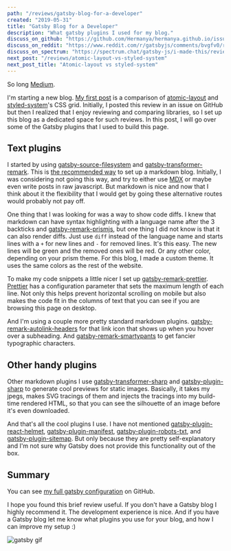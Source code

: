 ```yaml
---
path: "/reviews/gatsby-blog-for-a-developer"
created: "2019-05-31"
title: "Gatsby Blog for a Developer"
description: "What gatsby plugins I used for my blog."
discuss_on_github: "https://github.com/Hermanya/hermanya.github.io/issues/2"
discuss_on_reddit: "https://www.reddit.com/r/gatsbyjs/comments/bvgfv0/review_of_the_plugins_i_used_to_build_my_blog/"
discuss_on_spectrum: "https://spectrum.chat/gatsby-js/i-made-this/review-of-the-plugins-i-used-to-build-my-dev-blog~48d45e5d-9df0-48a9-8e08-44454122eb2d"
next_post: "/reviews/atomic-layout-vs-styled-system"
next_post_title: "Atomic-layout vs styled-system"
---
```


So long [Medium](https://medium.com/@hermanhasawish).

I'm starting a new blog. [My first post](/reviews/atomic-layout-vs-styled-system) is a comparison of [atomic-layout](https://github.com/kettanaito/atomic-layout) and [styled-system](https://styled-system.com/)'s CSS grid. Initially, I posted this review in an issue on GitHub but then I realized that I enjoy reviewing and comparing libraries, so I set up this blog as a dedicated space for such reviews. In this post, I will go over some of the Gatsby plugins that I used to build this page.

## Text plugins

I started by using [gatsby-source-filesystem](https://www.gatsbyjs.org/packages/gatsby-source-filesystem/) and [gatsby-transformer-remark](https://www.gatsbyjs.org/packages/gatsby-transformer-remark/). This is [the recommended way](https://www.gatsbyjs.org/docs/adding-markdown-pages/) to set up a markdown blog. Initially, I was considering not going this way, and try to either use [MDX](https://github.com/ChristopherBiscardi/gatsby-mdx) or maybe even write posts in raw javascript. But markdown is nice and now that I think about it the flexibility that I would get by going these alternative routes would probably not pay off.

One thing that I was looking for was a way to show code diffs. I knew that markdown can have syntax highlighting with a language name after the 3 backticks and [gatsby-remark-prismjs](https://www.gatsbyjs.org/packages/gatsby-remark-prismjs/), but one thing I did not know is that it can also render diffs. Just use `diff` instead of the language name and starts lines with a `+` for new lines and `-` for removed lines. It's this easy. The new lines will be green and the removed ones will be red. Or any other color, depending on your prism theme. For this blog, I made a custom theme. It uses the same colors as the rest of the website.

To make my code snippets a little nicer I set up [gatsby-remark-prettier](https://www.gatsbyjs.org/packages/gatsby-remark-prettier/). [Prettier](https://prettier.io/) has a configuration parameter that sets the maximum length of each line. Not only this helps prevent horizontal scrolling on mobile but also makes the code fit in the columns of text that you can see if you are browsing this page on desktop.

And I'm using a couple more pretty standard markdown plugins. [gatsby-remark-autolink-headers](https://www.gatsbyjs.org/packages/gatsby-remark-autolink-headers/) for that link icon that shows up when you hover over a subheading. And [gatsby-remark-smartypants](https://www.gatsbyjs.org/packages/gatsby-remark-smartypants/) to get fancier typographic characters.

## Other handy plugins

Other markdown plugins I use [gatsby-transformer-sharp](https://www.gatsbyjs.org/packages/gatsby-transformer-sharp/) and [gatsby-plugin-sharp](https://www.gatsbyjs.org/packages/gatsby-plugin-sharp/) to generate cool previews for static images. Basically, it takes my jpegs, makes SVG tracings of them and injects the tracings into my build-time rendered HTML, so that you can see the silhouette of an image before it's even downloaded.

And that's all the cool plugins I use. I have not mentioned [gatsby-plugin-react-helmet](https://www.gatsbyjs.org/packages/gatsby-plugin-react-helmet/), [gatsby-plugin-manifest](https://www.gatsbyjs.org/packages/gatsby-plugin-manifest/), [gatsby-plugin-robots-txt](https://www.gatsbyjs.org/packages/gatsby-plugin-robots-txt/), and [gatsby-plugin-sitemap](https://www.gatsbyjs.org/packages/gatsby-plugin-sitemap/). But only because they are pretty self-explanatory and I'm not sure why Gatsby does not provide this functionality out of the box.

## Summary

You can see [my full gatsby configuration](https://github.com/Hermanya/hermanya.github.io/blob/a749bbde8380db9d9dd4206a7fd2d5264f084bed/gatsby-config.js) on GitHub.

I hope you found this brief review useful. If you don't have a Gatsby blog I highly recommend it. The development experience is nice. And if you have a Gatsby blog let me know what plugins you use for your blog, and how I can improve my setup :)

![gatsby gif](https://media.giphy.com/media/14cDsqOkks6O8U/giphy.gif)